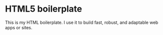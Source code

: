 # HTML5 boilerplate 
This is my HTML boilerplate. I use it to build fast, robust, and adaptable web apps or sites.
